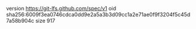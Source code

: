 version https://git-lfs.github.com/spec/v1
oid sha256:6009f3ea0746cdca0dd9e2a5a3b3d09cc1a2e71ae0f9f3204f5c45d7a58b904c
size 917
